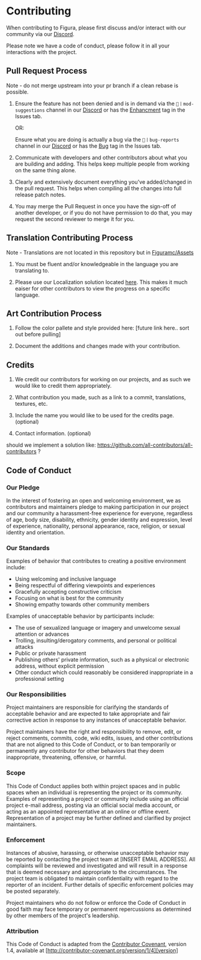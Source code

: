 # Contributing

When contributing to Figura, please first discuss and/or interact with our community via our [Discord](https://discord.gg/figuramc). 

Please note we have a code of conduct, please follow it in all your interactions with the project.

## Pull Request Process
Note - do not merge upstream into your pr branch if a clean rebase is possible.

1. Ensure the feature has not been denied and is in demand via the `📧丨mod-suggestions` channel in our [Discord](https://discord.gg/figuramc) or has the [Enhancment]([https://github.com/FiguraMC/Figura/labels/enhancement](https://github.com/FiguraMC/Figura/issues?q=is%3Aissue+is%3Aopen+label%3Aenhancement+)) tag in the Issues tab.
   
    OR:

   Ensure what you are doing is actually a bug via the `👾丨bug-reports` channel in our [Discord](https://discord.gg/figuramc) or has the [Bug]([https://github.com/FiguraMC/Figura/issues](https://github.com/FiguraMC/Figura/issues?q=is%3Aissue+is%3Aopen+label%3Abug+)) tag in the Issues tab.

3. Communicate with developers and other contributors about what you are building and adding. This helps keep multiple people from working on the same thing alone.

4. Clearly and extensively document everything you've added/changed in the pull request. This helps when compiling all the changes into full release patch notes.

5. You may merge the Pull Request in once you have the sign-off of another developer, or if you do not have permission to do that, you may request the second reviewer to merge it for you.

## Translation Contributing Process 
Note - Translations are not located in this repository but in [Figuramc/Assets](https://github.com/FiguraMC/Assets)
1. You must be fluent and/or knowledgeable in the language you are translating to.

2. Please use our Localization solution located [here](https://localization.figuramc.org). This makes it much eaiser for other contributors to view the progress on a specific language.

## Art Contribution Process
1. Follow the color pallete and style provided here: [future link here.. sort out before pulling]

2. Document the additions and changes made with your contribution.

## Credits
1. We credit our contributors for working on our projects, and as such we would like to credit them appropriately.

2. What contribution you made, such as a link to a commit, translations, textures, etc.

3. Include the name you would like to be used for the credits page. (optional)

4. Contact information. (optional)

should we implement a solution like: https://github.com/all-contributors/all-contributors ?

## Code of Conduct

### Our Pledge

In the interest of fostering an open and welcoming environment, we as
contributors and maintainers pledge to making participation in our project and
our community a harassment-free experience for everyone, regardless of age, body
size, disability, ethnicity, gender identity and expression, level of experience,
nationality, personal appearance, race, religion, or sexual identity and
orientation.

### Our Standards

Examples of behavior that contributes to creating a positive environment
include:

* Using welcoming and inclusive language
* Being respectful of differing viewpoints and experiences
* Gracefully accepting constructive criticism
* Focusing on what is best for the community
* Showing empathy towards other community members

Examples of unacceptable behavior by participants include:

* The use of sexualized language or imagery and unwelcome sexual attention or
advances
* Trolling, insulting/derogatory comments, and personal or political attacks
* Public or private harassment
* Publishing others' private information, such as a physical or electronic
  address, without explicit permission
* Other conduct which could reasonably be considered inappropriate in a
  professional setting

### Our Responsibilities

Project maintainers are responsible for clarifying the standards of acceptable
behavior and are expected to take appropriate and fair corrective action in
response to any instances of unacceptable behavior.

Project maintainers have the right and responsibility to remove, edit, or
reject comments, commits, code, wiki edits, issues, and other contributions
that are not aligned to this Code of Conduct, or to ban temporarily or
permanently any contributor for other behaviors that they deem inappropriate,
threatening, offensive, or harmful.

### Scope

This Code of Conduct applies both within project spaces and in public spaces
when an individual is representing the project or its community. Examples of
representing a project or community include using an official project e-mail
address, posting via an official social media account, or acting as an appointed
representative at an online or offline event. Representation of a project may be
further defined and clarified by project maintainers.

### Enforcement

Instances of abusive, harassing, or otherwise unacceptable behavior may be
reported by contacting the project team at [INSERT EMAIL ADDRESS]. All
complaints will be reviewed and investigated and will result in a response that
is deemed necessary and appropriate to the circumstances. The project team is
obligated to maintain confidentiality with regard to the reporter of an incident.
Further details of specific enforcement policies may be posted separately.

Project maintainers who do not follow or enforce the Code of Conduct in good
faith may face temporary or permanent repercussions as determined by other
members of the project's leadership.

### Attribution

This Code of Conduct is adapted from the [Contributor Covenant][homepage], version 1.4,
available at [http://contributor-covenant.org/version/1/4][version]

[homepage]: http://contributor-covenant.org
[version]: http://contributor-covenant.org/version/1/4/